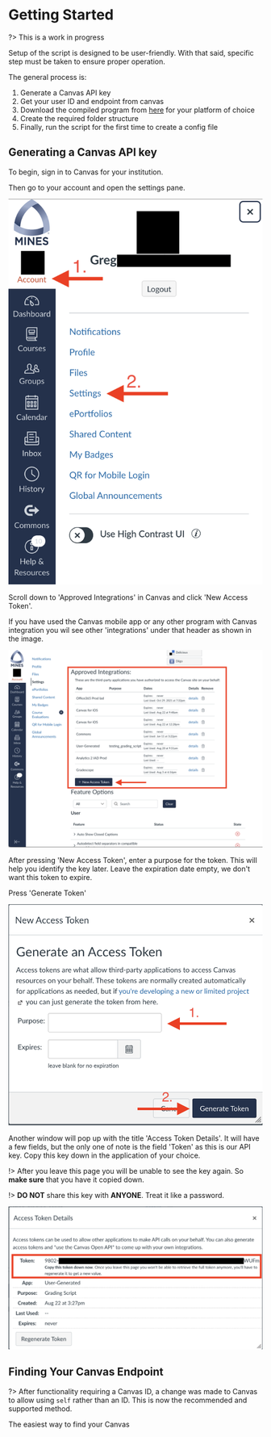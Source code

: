 # Getting Started
?> This is a work in progress

Setup of the script is designed to be user-friendly. With that said, specific step must be taken to ensure proper 
operation. 

The general process is: 
1. Generate a Canvas API key
2. Get your user ID and endpoint from canvas 
3. Download the compiled program from [here](https://trihardstudios-my.sharepoint.com/:f:/p/gjbell/Etrkx_32aV1Ntjxta1Uv8U8BcxE4JH3iVwdkpEPJai--zA?e=8GPcyP) for your platform of choice 
4. Create the required folder structure
5. Finally, run the script for the first time to create a config file

## Generating a Canvas API key

To begin, sign in to Canvas for your institution. 

Then go to your account and open the settings pane.

![](media/api_key_1.png)

Scroll down to 'Approved Integrations' in Canvas and click 'New Access Token'.

If you have used the Canvas mobile app or any other program with Canvas integration you wil see other 'integrations' 
under that header as shown in the image. 

![](media/api_key_2.png)

After pressing 'New Access Token', enter a purpose for the token. This will help you identify the key later. Leave the 
expiration date empty, we don't want this token to expire. 

Press 'Generate Token'

![](media/api_key_3.png)

Another window will pop up with the title 'Access Token Details'. It will have a few fields, but the only one of note is
the field 'Token' as this is our API key. Copy this key down in the application of your choice.

!> After you leave this page you will be unable to see the key again. So **make sure** that you have it copied down. 

!> **DO NOT** share this key with **ANYONE**. Treat it like a password.

![](media/api_key_4.png)

## Finding Your Canvas Endpoint 

?> After functionality requiring a Canvas ID, a change was made to Canvas to allow using `self` rather
than an ID. This is now the recommended and supported method.

The easiest way to find your Canvas  
